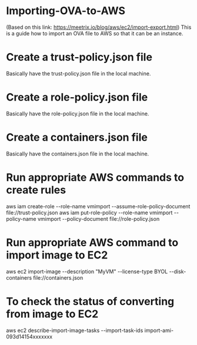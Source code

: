# Importing-OVA-to-AWS
(Based on this link: https://meetrix.io/blog/aws/ec2/import-export.html)
This is a guide how to import an OVA file to AWS so that it can be an instance.

# Create a trust-policy.json file
Basically have the trust-policy.json file in the local machine.

# Create a role-policy.json file
Basically have the role-policy.json file in the local machine.

# Create a containers.json file
Basically have the containers.json file in the local machine.


# Run appropriate AWS commands to create rules
aws iam create-role --role-name vmimport --assume-role-policy-document file://trust-policy.json
aws iam put-role-policy --role-name vmimport --policy-name vmimport --policy-document file://role-policy.json

# Run appropriate AWS command to import image to EC2
aws ec2 import-image --description "MyVM" --license-type BYOL --disk-containers file://containers.json

# To check the status of converting from image to EC2
aws ec2 describe-import-image-tasks --import-task-ids import-ami-093d14154xxxxxxx


